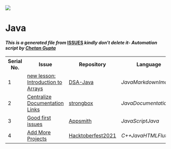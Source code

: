 <!DOCTYPE html>
<html><head><link href="../../.meta/style.css" rel="stylesheet"></head><body><img src="https://github.com/ch8n/Hacktoberfest2021/blob/main/assets/logo.png?raw=true" class="center"><h1>Java</h1><h4><em>This is a generated file from </em><a href="../../ISSUES.md">ISSUES</a><em> kindly don't delete it</em><em>- Automation script by <a href="https://chetangupta.net/about" target="_blank">Chetan Gupta</a></em></h4><table><tr><th>Serial No.</th><th>Issue</th><th>Repository</th><th>Language</th></tr><tr><td>1</td><td><a href="https://github.com/utkarsh1504/DSA-Java/issues/1" target="_blank">new lesson: Introduction to Arrays</a></td><td><a href="https://github.com/utkarsh1504/DSA-Java/" target="_blank">DSA-Java</a></td><td><em>Java</em><em>Markdown</em><em>Images</em></td></tr><tr><td>2</td><td><a href="https://github.com/strongbox/strongbox/issues/1730" target="_blank">Centralize Documentation Links</a></td><td><a href="https://github.com/strongbox/strongbox" target="_blank">strongbox</a></td><td><em>Java</em><em>Documentation</em></td></tr><tr><td>3</td><td><a href="https://github.com/appsmithorg/appsmith/issues?q=is%3Aopen+is%3Aissue+bug+label%3A%22Good+First+Issue%22" target="_blank">Good first issues</a></td><td><a href="https://github.com/appsmithorg/appsmith" target="_blank">Appsmith</a></td><td><em>JavaScript</em><em>Java</em></td></tr><tr><td>4</td><td><a href="https://github.com/prathamesh-borse/Hacktoberfest_2021/issues/1" target="_blank">Add More Projects</a></td><td><a href="https://github.com/prathamesh-borse/Hacktoberfest_2021/" target="_blank">Hacktoberfest2021</a></td><td><em>C++</em><em>Java</em><em>HTML</em><em>Flutter</em></td></tr></table></body></html>